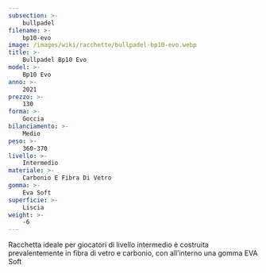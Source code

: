 ```yaml
---
subsection: >-
    bullpadel
filename: >-
    bp10-evo
image: /images/wiki/racchette/bullpadel-bp10-evo.webp
title: >-
    Bullpadel Bp10 Evo
model: >-
    Bp10 Evo
anno: >-
    2021
prezzo: >-
    130
forma: >-
    Goccia
bilanciamento: >-
    Medio
peso: >-
    360-370
livello: >-
    Intermedio
materiale: >-
    Carbonio E Fibra Di Vetro
gomma: >-
    Eva Soft
superficie: >-
    Liscia
weight: >-
    -6
---
```

Racchetta ideale per giocatori di livello intermedio è costruita prevalentemente in fibra di vetro e carbonio, con all’interno una gomma EVA Soft